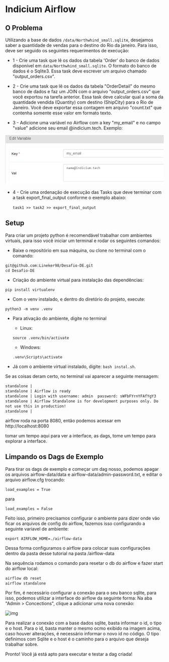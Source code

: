 # Indicium Airflow

## O Problema

Utilizando a base de dados `/data/Northwhind_small.sqlite`, desejamos saber a quantidade de vendas para o destino do Rio da janeiro. Para isso, deve ser seguido os seguintes requerimentos de execução:


- 1 - Crie uma task que lê os dados da tabela 'Order' do banco de dados disponível em `data/Northwhind_small.sqlite`. O formato do banco de dados é o Sqlite3. Essa task deve escrever um arquivo chamado "output_orders.csv".

- 2 - Crie uma task que lê os dados da tabela "OrderDetail" do mesmo banco de dados e faz um JOIN com o arquivo "output_orders.csv" que você exportou na tarefa anterior. Essa task deve calcular qual a soma da quantidade vendida (Quantity) com destino (ShipCity) para o Rio de Janeiro. Você deve exportar essa contagem em arquivo "count.txt" que contenha somente esse valor em formato texto.

- 3 - Adicione uma variável no Airflow com a key "my_email" e no campo "value" adicione seu email @indicium.tech. Exemplo:

![img](images/variable.png)

- 4 - Crie uma ordenação de execução das Tasks que deve terminar com a task export_final_output conforme o exemplo abaixo:

    `task1 >> task2 >> export_final_output`

## Setup

Para criar um projeto python é recomendável trabalhar com ambientes virtuais, para isso você iniciar um terminal e rodar os seguintes comandos:

- Baixe o repositório em sua máquina, ou clone no terminal com o comando:
```
git@github.com:Lineker98/Desafio-DE.git
cd Desafio-DE
```

- Criação do ambiente virtual para instalação das dependências:
```
pip install virtualenv
```

- Com o venv instalado, e dentro do diretório do projeto, execute:
```
python3 -m venv .venv
```

- Para ativação do ambiente, digite no terminal
    - Linux:
    ```console
    source .venv/bin/activate
    ```

    - Windows:
    ```
    .venv\Scripts\activate
    ```

- Já com o ambiente virtual instalado, digite: `bash instal.sh`.


Se as coisas deram certo, no terminal vai aparecer a seguinte mensagem:

```
standalone | 
standalone | Airflow is ready
standalone | Login with username: admin  password: sWFbFYrnYFAfYgY3
standalone | Airflow Standalone is for development purposes only. Do not use this in production!
standalone |
```

airflow roda na porta 8080, então podemos acessar em 
http://localhost:8080

tomar um tempo aqui para ver a interface, as dags, tome um tempo para explorar a interface.

## Limpando os Dags de Exemplo

Para tirar os dags de exemplo e começar um dag nosso, podemos apagar os arquivos
airflow-data/data e airflow-data/admin-password.txt, e editar o arquivo airflow.cfg trocando:
```
load_examples = True
```
para
```
load_examples = False
```

Feito isso, primeiro precisamos configurar o ambiente para dizer onde vão ficar os arquivos de config do airflow, fazemos isso configurando a seguinte variavel de ambiente:

```
export AIRFLOW_HOME=./airflow-data
```

Dessa forma configuramos o airflow para colocar suas configurações dentro da pasta desse tutorial na pasta /airflow-data

Na sequência rodamos o comando para resetar o db do airflow e fazer start do airflow local:

```
airflow db reset
airflow standalone
```

Por fim, é necessário configurar a conexão para o seu banco sqlite, para isso, podemos utilizar a interface do airflow da seguinte forma: Na aba "Admin > Concections", clique a adicionar uma nova conexão:

![img](images/connection.png.png)

Para realizar a conexão com a base dados sqlite, basta informar o id, o tipo e o host. Para o id, basta manter o mesmo ocmo exibido na imagem acima, caso houver alterações, é necessário informar o novo id no código. O tipo definimos com Sqlite e o host é o caminho para o arquivo que deseja trabalhar sobre.

Pronto! Você já está apto para executar e testar a dag criada!